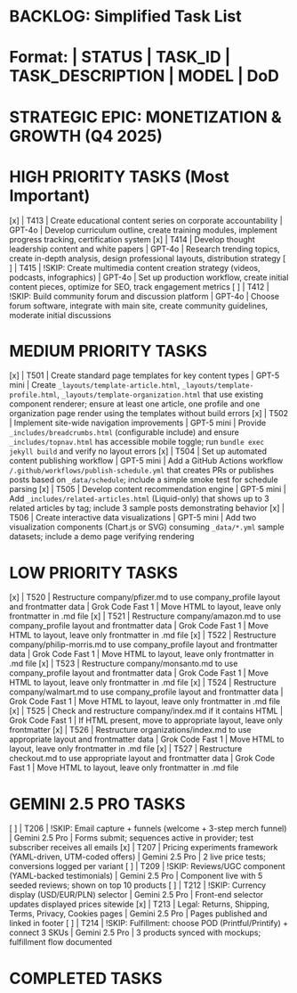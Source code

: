 # BACKLOG: Simplified Task List
# Format: | STATUS | TASK_ID | TASK_DESCRIPTION | MODEL | DoD

# STRATEGIC EPIC: MONETIZATION & GROWTH (Q4 2025)

# HIGH PRIORITY TASKS (Most Important)
[x] | T413 | Create educational content series on corporate accountability | GPT-4o | Develop curriculum outline, create training modules, implement progress tracking, certification system
[x] | T414 | Develop thought leadership content and white papers | GPT-4o | Research trending topics, create in-depth analysis, design professional layouts, distribution strategy
[ ] | T415 | !SKIP: Create multimedia content creation strategy (videos, podcasts, infographics) | GPT-4o | Set up production workflow, create initial content pieces, optimize for SEO, track engagement metrics
[ ] | T412 | !SKIP: Build community forum and discussion platform | GPT-4o | Choose forum software, integrate with main site, create community guidelines, moderate initial discussions

# MEDIUM PRIORITY TASKS
[x] | T501 | Create standard page templates for key content types | GPT-5 mini | Create `_layouts/template-article.html`, `_layouts/template-profile.html`, `_layouts/template-organization.html` that use existing component renderer; ensure at least one article, one profile and one organization page render using the templates without build errors
[x] | T502 | Implement site-wide navigation improvements | GPT-5 mini | Provide `_includes/breadcrumbs.html` (configurable include) and ensure `_includes/topnav.html` has accessible mobile toggle; run `bundle exec jekyll build` and verify no layout errors
[x] | T504 | Set up automated content publishing workflow | GPT-5 mini | Add a GitHub Actions workflow `/.github/workflows/publish-schedule.yml` that creates PRs or publishes posts based on `_data/schedule`; include a simple smoke test for schedule parsing
[x] | T505 | Develop content recommendation engine | GPT-5 mini | Add `_includes/related-articles.html` (Liquid-only) that shows up to 3 related articles by tag; include 3 sample posts demonstrating behavior
[x] | T506 | Create interactive data visualizations | GPT-5 mini | Add two visualization components (Chart.js or SVG) consuming `_data/*.yml` sample datasets; include a demo page verifying rendering

# LOW PRIORITY TASKS
[x] | T520 | Restructure company/pfizer.md to use company_profile layout and frontmatter data | Grok Code Fast 1 | Move HTML to layout, leave only frontmatter in .md file
[x] | T521 | Restructure company/amazon.md to use company_profile layout and frontmatter data | Grok Code Fast 1 | Move HTML to layout, leave only frontmatter in .md file
[x] | T522 | Restructure company/philip-morris.md to use company_profile layout and frontmatter data | Grok Code Fast 1 | Move HTML to layout, leave only frontmatter in .md file
[x] | T523 | Restructure company/monsanto.md to use company_profile layout and frontmatter data | Grok Code Fast 1 | Move HTML to layout, leave only frontmatter in .md file
[x] | T524 | Restructure company/walmart.md to use company_profile layout and frontmatter data | Grok Code Fast 1 | Move HTML to layout, leave only frontmatter in .md file
[x] | T525 | Check and restructure company/index.md if it contains HTML | Grok Code Fast 1 | If HTML present, move to appropriate layout, leave only frontmatter
[x] | T526 | Restructure organizations/index.md to use appropriate layout and frontmatter data | Grok Code Fast 1 | Move HTML to layout, leave only frontmatter in .md file
[x] | T527 | Restructure checkout.md to use appropriate layout and frontmatter data | Grok Code Fast 1 | Move HTML to layout, leave only frontmatter in .md file

# GEMINI 2.5 PRO TASKS
[ ] | T206 | !SKIP: Email capture + funnels (welcome + 3-step merch funnel) | Gemini 2.5 Pro | Forms submit; sequences active in provider; test subscriber receives all emails
[x] | T207 | Pricing experiments framework (YAML-driven, UTM-coded offers) | Gemini 2.5 Pro | 2 live price tests; conversions logged per variant
[ ] | T209 | !SKIP: Reviews/UGC component (YAML-backed testimonials) | Gemini 2.5 Pro | Component live with 5 seeded reviews; shown on top 10 products
[ ] | T212 | !SKIP: Currency display (USD/EUR/PLN) selector | Gemini 2.5 Pro | Front-end selector updates displayed prices sitewide
[x] | T213 | Legal: Returns, Shipping, Terms, Privacy, Cookies pages | Gemini 2.5 Pro | Pages published and linked in footer
[ ] | T214 | !SKIP: Fulfillment: choose POD (Printful/Printify) + connect 3 SKUs | Gemini 2.5 Pro | 3 products synced with mockups; fulfillment flow documented

# COMPLETED TASKS

